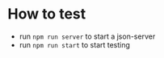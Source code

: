 # How to test

- run `npm run server` to start a json-server
- run `npm run start` to start testing
